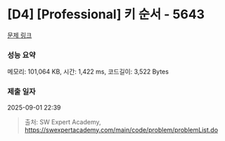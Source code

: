 # [D4] [Professional] 키 순서 - 5643 

[문제 링크](https://swexpertacademy.com/main/code/problem/problemDetail.do?contestProbId=AWXQsLWKd5cDFAUo) 

### 성능 요약

메모리: 101,064 KB, 시간: 1,422 ms, 코드길이: 3,522 Bytes

### 제출 일자

2025-09-01 22:39



> 출처: SW Expert Academy, https://swexpertacademy.com/main/code/problem/problemList.do